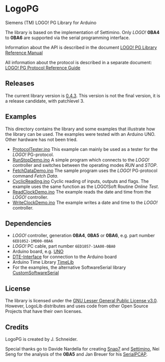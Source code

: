 # LogoPG
Siemens (TM) LOGO! PG Library for Arduino

The library is based on the implementation of Settimino. Only _LOGO!_ __0BA4__ to __0BA6__ are supported via the serial programming interface. 

Information about the API is described in the document [LOGO! PG Library Reference Manual](/extras/docs/RefManual.md)

All information about the protocol is described in a separate document: [LOGO! PG Protocol Reference Guide](/extras/docs/PG-Protocol.md)

## Releases
The current library version is [0.4.3](https://github.com/brickpool/logo/releases). This version is not the final version, it is a release candidate, with patchlevel 3.

## Examples
This directory contains the library and some examples that illustrate how the library can be used. The examples were tested with an Arduino UNO. Other hardware has not been tried.
- [ProtocolTester.ino](/examples/ProtocolTester/ProtocolTester.ino) This example can mainly be used as a tester for the _LOGO!_ PG-protocol.
- [RunStopDemo.ino](/examples/RunStopDemo/RunStopDemo.ino) A simple program which connects to the _LOGO!_ controller and switches between the operating modes _RUN_ and _STOP_.
- [FetchDataDemo.ino](/examples/FetchDataDemo/FetchDataDemo.ino) The sample program uses the _LOGO!_ PG-protocol command _Fetch Data_.
- [CyclicReading.ino](/examples/CyclicReading/CyclicReading.ino) Cyclic reading of inputs, outputs and flags. The example uses the same function as the LOGO!Soft Routine _Online Test_.
- [ReadClockDemo.ino](/examples/ReadClockDemo/ReadClockDemo.ino) The example reads the date and time from the _LOGO!_ controller.
- [WriteClockDemo.ino](/examples/WriteClockDemo/WriteClockDemo.ino) The example writes a date and time to the _LOGO!_ controller.

## Dependencies
- _LOGO!_ controller, generation __0BA4__, __0BA5__ or __0BA6__, e.g. part number `6ED1052-1MD00-0BA6`
- _LOGO!_ PC cable, part number `6ED1057-1AA00-0BA0`
- Arduino board, e.g. [UNO](http://www.arduino.cc/)
- [DTE-Interface](/extras/docs/DTE-Interface.md) for connection to the Arduino board
- Arduino Time Library [TimeLib](https://github.com/PaulStoffregen/Time)
- For the examples, the alternative SoftwareSerial library [CustomSoftwareSerial](https://github.com/ledongthuc/CustomSoftwareSerial)

## License
The library is licensed under the [GNU Lesser General Public License v3.0](/LICENSE). However, LogoLib distributes and uses code from other Open Source Projects that have their own licenses. 

## Credits
LogoPG is created by J. Schneider.

Special thanks go to Davide Nardella for creating [Snap7](http://snap7.sourceforge.net/) and [Settimino](http://settimino.sourceforge.net/), Nei Seng for the analysis of the __0BA5__ and Jan Breuer for his [SerialPCAP](https://github.com/j123b567/SerialPCAP).
